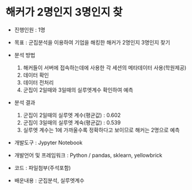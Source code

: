 # 해커가 2명인지 3명인지 찾
- 진행인원 : 1명

- 목표 : 군집분석을 이용하여 기업을 해킹한 해커가 2명인지 3명인지 찾기 
- 분석 방법
  1. 해커들이 서버에 접속하는데에 사용한 각 세션의 메타데이터 사용(학원제공)
  2. 데이터 확인
  3. 데이터 전처리
  4. 군집이 2일때와 3일때의 실루엣계수 확인하여 예측
- 분석 결과
  1. 군집이 2일때의 실루엣 계수(평균값) : 0.602
  2. 군집이 3일때의 실루엣 계숙(평균값) : 0.539
  3. 실루엣 계수는 1에 가까울수록 정확하다고 보이므로 해커는 2명으로 예측
- 개발도구 : Jypyter Notebook
- 개발언어 및 프레임워크 : Python / pandas, sklearn, yellowbrick
- 코드 : 파일첨부(주석포함)
- 배운내용 : 군집분석, 실루엣계수 

